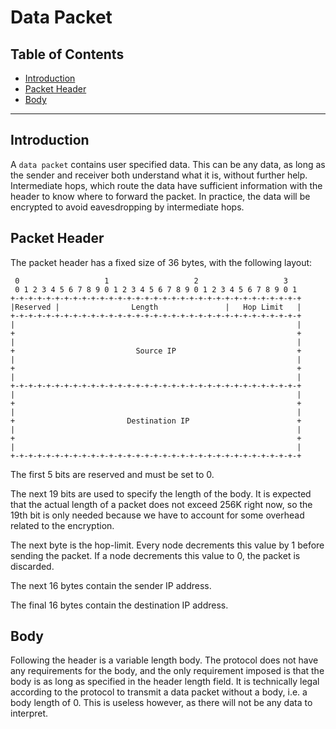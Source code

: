 
<h1>Data Packet</h1>

<h2>Table of Contents</h2>

- [Introduction](#introduction)
- [Packet Header](#packet-header)
- [Body](#body)

***

## Introduction


A `data packet` contains user specified data. This can be any data, as long as the sender and receiver
both understand what it is, without further help. Intermediate hops, which route the data have sufficient
information with the header to know where to forward the packet. In practice, the data will be encrypted
to avoid eavesdropping by intermediate hops.

## Packet Header

The packet header has a fixed size of 36 bytes, with the following layout:

```
 0                   1                   2                   3
 0 1 2 3 4 5 6 7 8 9 0 1 2 3 4 5 6 7 8 9 0 1 2 3 4 5 6 7 8 9 0 1
+-+-+-+-+-+-+-+-+-+-+-+-+-+-+-+-+-+-+-+-+-+-+-+-+-+-+-+-+-+-+-+-+
|Reserved |                Length               |   Hop Limit   |
+-+-+-+-+-+-+-+-+-+-+-+-+-+-+-+-+-+-+-+-+-+-+-+-+-+-+-+-+-+-+-+-+
|                                                               |
+                                                               +
|                                                               |
+                           Source IP                           +
|                                                               |
+                                                               +
|                                                               |
+-+-+-+-+-+-+-+-+-+-+-+-+-+-+-+-+-+-+-+-+-+-+-+-+-+-+-+-+-+-+-+-+
|                                                               |
+                                                               +
|                                                               |
+                         Destination IP                        +
|                                                               |
+                                                               +
|                                                               |
+-+-+-+-+-+-+-+-+-+-+-+-+-+-+-+-+-+-+-+-+-+-+-+-+-+-+-+-+-+-+-+-+
```

The first 5 bits are reserved and must be set to 0.

The next 19 bits are used to specify the length of the body. It is expected that
the actual length of a packet does not exceed 256K right now, so the 19th bit is
only needed because we have to account for some overhead related to the encryption.

The next byte is the hop-limit. Every node decrements this value by 1 before sending
the packet. If a node decrements this value to 0, the packet is discarded.

The next 16 bytes contain the sender IP address.

The final 16 bytes contain the destination IP address.

## Body

Following the header is a variable length body. The protocol does not have any requirements for the
body, and the only requirement imposed is that the body is as long as specified in the header length
field. It is technically legal according to the protocol to transmit a data packet without a body,
i.e. a body length of 0. This is useless however, as there will not be any data to interpret.
